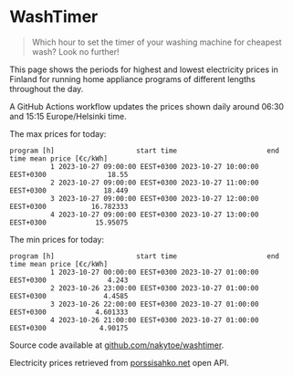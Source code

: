 
# WashTimer

> Which hour to set the timer of your washing machine for cheapest wash? Look no further!

This page shows the periods for highest and lowest electricity prices in Finland 
for running home appliance programs of different lengths throughout the day. 

A GitHub Actions workflow updates the prices shown daily around 06:30 and 15:15 Europe/Helsinki time.

The max prices for today:

	program [h]                    start time                      end time mean price [€c/kWh]
	          1 2023-10-27 09:00:00 EEST+0300 2023-10-27 10:00:00 EEST+0300               18.55
	          2 2023-10-27 09:00:00 EEST+0300 2023-10-27 11:00:00 EEST+0300              18.449
	          3 2023-10-27 09:00:00 EEST+0300 2023-10-27 12:00:00 EEST+0300           16.782333
	          4 2023-10-27 09:00:00 EEST+0300 2023-10-27 13:00:00 EEST+0300            15.95075

The min prices for today:

	program [h]                    start time                      end time mean price [€c/kWh]
	          1 2023-10-27 00:00:00 EEST+0300 2023-10-27 01:00:00 EEST+0300               4.243
	          2 2023-10-26 23:00:00 EEST+0300 2023-10-27 01:00:00 EEST+0300              4.4585
	          3 2023-10-26 22:00:00 EEST+0300 2023-10-27 01:00:00 EEST+0300            4.601333
	          4 2023-10-26 21:00:00 EEST+0300 2023-10-27 01:00:00 EEST+0300             4.90175


Source code available at [github.com/nakytoe/washtimer](https://github.com/nakytoe/washtimer).

Electricity prices retrieved from [porssisahko.net](https://porssisahko.net/api) open API.

